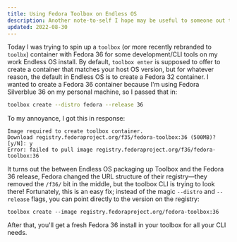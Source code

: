 ```yaml
---
title: Using Fedora Toolbox on Endless OS
description: Another note-to-self I hope may be useful to someone out there on the web
updated: 2022-08-30
---
```


Today I was trying to spin up a `toolbox` (or more recently rebranded to `toolbx`) container with Fedora 36 for some development/CLI tools on my work Endless OS install. By default, `toolbox enter` is supposed to offer to create a container that matches your host OS version, but for whatever reason, the default in Endless OS is to create a Fedora 32 container. I wanted to create a Fedora 36 container because I'm using Fedora Silverblue 36 on my personal machine, so I passed that in:

```sh
toolbox create --distro fedora --release 36
```

To my annoyance, I got this in response:

```
Image required to create toolbox container.
Download registry.fedoraproject.org/f35/fedora-toolbox:36 (500MB)? [y/N]: y
Error: failed to pull image registry.fedoraproject.org/f36/fedora-toolbox:36
```

It turns out the between Endless OS packaging up Toolbox and the Fedora 36 release, Fedora changed the URL structure of their registry—they removed the `/f36/` bit in the middle, but the toolbox CLI is trying to look there! Fortunately, this is an easy fix; instead of the magic `--distro` and `--release` flags, you can point directly to the version on the registry:

```
toolbox create --image registry.fedoraproject.org/fedora-toolbox:36
```

After that, you'll get a fresh Fedora 36 install in your toolbox for all your CLI needs.
